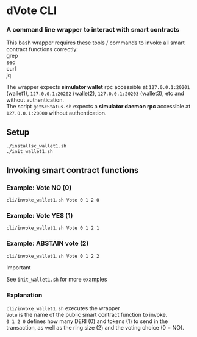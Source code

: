 # dVote CLI
### A command line wrapper to interact with smart contracts

This bash wrapper requires these tools / commands to invoke all smart contract functions correctly:<br>
grep<br>
sed<br>
curl<br>
jq<br>

The wrapper expects **simulator wallet** rpc accessible at `127.0.0.1:20201` (wallet1), `127.0.0.1:20202` (wallet2), `127.0.0.1:20203` (wallet3), etc and without authentication.<br>
The script `getScStatus.sh` expects a **simulator daemon rpc** accessible at `127.0.0.1:20000` without authentication.

## Setup

`./installsc_wallet1.sh`<br>
`./init_wallet1.sh`

## Invoking smart contract functions

### Example: Vote NO (0)
`cli/invoke_wallet1.sh Vote 0 1 2 0`

### Example: Vote YES (1)
`cli/invoke_wallet1.sh Vote 0 1 2 1`

### Example: ABSTAIN vote (2)
`cli/invoke_wallet1.sh Vote 0 1 2 2`

> [!IMPORTANT]
> See `init_wallet1.sh` for more examples<br>

### Explanation
`cli/invoke_wallet1.sh` executes the wrapper<br>
`Vote` is the name of the public smart contract function to invoke.<br>
`0 1 2 0` defines how many DERI (0) and tokens (1) to send in the transaction, as well as the ring size (2) and the voting choice (0 = NO).<br>